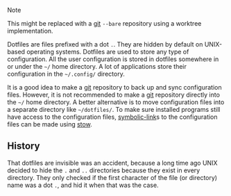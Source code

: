 > [!NOTE]
> This might be replaced with a [git](git.md) `--bare` repository using a worktree implementation.

Dotfiles are files prefixed with a dot `.`.
They are hidden by default on UNIX-based operating systems.
Dotfiles are used to store any type of configuration.
All the user configuration is stored in dotfiles somewhere in or under the `~/` home directory.
A lot of applications store their configuration in the `~/.config/` directory.

It is a good idea to make a [git](git.md) repository to back up and sync configuration files.
However, it is not recommended to make a [git](git.md) repository directly into the `~/` home directory.
A better alternative is to move configuration files into a separate directory like `~/dotfiles/`.
To make sure installed programs still have access to the configuration files, [symbolic-link](symbolic-link.md)s to the configuration files can be made using [stow](stow.md).

## History

That dotfiles are invisible was an accident, because a long time ago UNIX decided to hide the `.` and `..` directories because they exist in every directory.
They only checked if the first character of the file (or directory) name was a dot `.`, and hid it when that was the case. 
